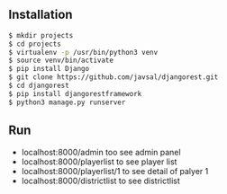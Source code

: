 ## Installation

```bash
$ mkdir projects
$ cd projects
$ virtualenv -p /usr/bin/python3 venv
$ source venv/bin/activate
$ pip install Django
$ git clone https://github.com/javsal/djangorest.git
$ cd djangorest
$ pip install djangorestframework
$ python3 manage.py runserver

```

## Run 
* localhost:8000/admin too see admin panel
* localhost:8000/playerlist   to see player list
* localhost:8000/playerlist/1 to see detail of palyer 1
* localhost:8000/districtlist to see districtlist